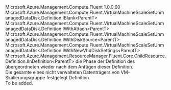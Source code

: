 <Type Name="IDefinitionWithNewVhd&lt;ParentT&gt;" FullName="Microsoft.Azure.Management.Compute.Fluent.VirtualMachineScaleSetUnmanagedDataDisk.DefinitionWithNewVhd.IDefinitionWithNewVhd&lt;ParentT&gt;">
  <TypeSignature Language="C#" Value="public interface IDefinitionWithNewVhd&lt;ParentT&gt; : Microsoft.Azure.Management.Compute.Fluent.VirtualMachineScaleSetUnmanagedDataDisk.Definition.IBlank&lt;ParentT&gt;, Microsoft.Azure.Management.Compute.Fluent.VirtualMachineScaleSetUnmanagedDataDisk.Definition.IWithAttach&lt;ParentT&gt;, Microsoft.Azure.Management.Compute.Fluent.VirtualMachineScaleSetUnmanagedDataDisk.Definition.IWithDiskSource&lt;ParentT&gt;, Microsoft.Azure.Management.Compute.Fluent.VirtualMachineScaleSetUnmanagedDataDisk.Definition.IWithNewVhdDiskSettings&lt;ParentT&gt;, Microsoft.Azure.Management.ResourceManager.Fluent.Core.ChildResource.Definition.IInDefinition&lt;ParentT&gt;" />
  <TypeSignature Language="ILAsm" Value=".class public interface auto ansi abstract IDefinitionWithNewVhd`1&lt;ParentT&gt; implements class Microsoft.Azure.Management.Compute.Fluent.VirtualMachineScaleSetUnmanagedDataDisk.Definition.IBlank`1&lt;!ParentT&gt;, class Microsoft.Azure.Management.Compute.Fluent.VirtualMachineScaleSetUnmanagedDataDisk.Definition.IWithAttach`1&lt;!ParentT&gt;, class Microsoft.Azure.Management.Compute.Fluent.VirtualMachineScaleSetUnmanagedDataDisk.Definition.IWithDiskSource`1&lt;!ParentT&gt;, class Microsoft.Azure.Management.Compute.Fluent.VirtualMachineScaleSetUnmanagedDataDisk.Definition.IWithNewVhdDiskSettings`1&lt;!ParentT&gt;, class Microsoft.Azure.Management.ResourceManager.Fluent.Core.ChildResource.Definition.IInDefinition`1&lt;!ParentT&gt;" />
  <TypeSignature Language="DocId" Value="T:Microsoft.Azure.Management.Compute.Fluent.VirtualMachineScaleSetUnmanagedDataDisk.DefinitionWithNewVhd.IDefinitionWithNewVhd`1" />
  <TypeSignature Language="VB.NET" Value="Public Interface IDefinitionWithNewVhd(Of ParentT)&#xA;Implements IBlank(Of ParentT), IInDefinition(Of ParentT), IWithAttach(Of ParentT), IWithDiskSource(Of ParentT), IWithNewVhdDiskSettings(Of ParentT)" />
  <TypeSignature Language="F#" Value="type IDefinitionWithNewVhd&lt;'ParentT&gt; = interface&#xA;    interface IBlank&lt;'ParentT&gt;&#xA;    interface IWithDiskSource&lt;'ParentT&gt;&#xA;    interface IWithNewVhdDiskSettings&lt;'ParentT&gt;&#xA;    interface IWithAttach&lt;'ParentT&gt;&#xA;    interface IInDefinition&lt;'ParentT&gt;" />
  <AssemblyInfo>
    <AssemblyName>Microsoft.Azure.Management.Compute.Fluent</AssemblyName>
    <AssemblyVersion>1.0.0.60</AssemblyVersion>
  </AssemblyInfo>
  <TypeParameters>
    <TypeParameter Name="ParentT" />
  </TypeParameters>
  <Interfaces>
    <Interface>
      <InterfaceName>Microsoft.Azure.Management.Compute.Fluent.VirtualMachineScaleSetUnmanagedDataDisk.Definition.IBlank&lt;ParentT&gt;</InterfaceName>
    </Interface>
    <Interface>
      <InterfaceName>Microsoft.Azure.Management.Compute.Fluent.VirtualMachineScaleSetUnmanagedDataDisk.Definition.IWithAttach&lt;ParentT&gt;</InterfaceName>
    </Interface>
    <Interface>
      <InterfaceName>Microsoft.Azure.Management.Compute.Fluent.VirtualMachineScaleSetUnmanagedDataDisk.Definition.IWithDiskSource&lt;ParentT&gt;</InterfaceName>
    </Interface>
    <Interface>
      <InterfaceName>Microsoft.Azure.Management.Compute.Fluent.VirtualMachineScaleSetUnmanagedDataDisk.Definition.IWithNewVhdDiskSettings&lt;ParentT&gt;</InterfaceName>
    </Interface>
    <Interface>
      <InterfaceName>Microsoft.Azure.Management.ResourceManager.Fluent.Core.ChildResource.Definition.IInDefinition&lt;ParentT&gt;</InterfaceName>
    </Interface>
  </Interfaces>
  <Docs>
    <typeparam name="ParentT">die Phase der Definition des übergeordneten wieder nach dem Anfügen dieser Definition.</typeparam>
    <summary>
            Die gesamte eines nicht verwalteten Datenträgers von VM-Skalierungsgruppe festgelegt Definition.
            </summary>
    <remarks>To be added.</remarks>
  </Docs>
  <Members />
</Type>